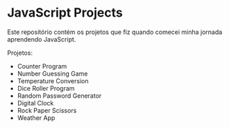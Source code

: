 
# JavaScript Projects 

Este repositório contém os projetos que fiz quando comecei minha jornada aprendendo JavaScript. 

Projetos: 

- Counter Program
- Number Guessing Game
- Temperature Conversion
- Dice Roller Program
- Random Password Generator
- Digital Clock 
- Rock Paper Scissors
- Weather App
